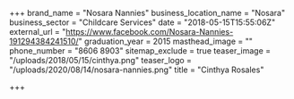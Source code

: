 +++
brand_name = "Nosara Nannies"
business_location_name = "Nosara"
business_sector = "Childcare Services"
date = "2018-05-15T15:55:06Z"
external_url = "https://www.facebook.com/Nosara-Nannies-191294384241510/"
graduation_year = 2015
masthead_image = ""
phone_number = "8606 8903"
sitemap_exclude = true
teaser_image = "/uploads/2018/05/15/cinthya.png"
teaser_logo = "/uploads/2020/08/14/nosara-nannies.png"
title = "Cinthya Rosales"

+++
